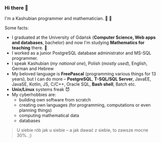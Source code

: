 ### Hi there 👋

I'm a Kashubian programmer and mathematician. :black_heart: :yellow_heart:

Some facts:
- I graduated at the University of Gdańsk (**Computer Science, Web apps and databases**, bachelor) and now I'm studying **Mathematics for teaching** there. :school:
- I worked as a junior PostgreSQL database administrator and MS-SQL programmer.
- I speak Kashubian (*my national one*), Polish (*mostly used*), English, German and Hebrew
- My beloved language is **FreePascal** (programming various things for 13 years), but I can do more – **PostgreSQL**, **T-SQL/SQL Server**, JavaEE, JavaSE, Kotlin, JS, C/C++, Oracle SQL, **Bash shell**, Batch etc.
- **Unix/Linux** systems freak :smiling_imp:
- My cyberhobbies are:
    * building own software from scratch
    * creating own languages (for programming, computations or even planning things)
    * computing mathematical data
    * databases

>U siebie rób jak u siebie – a jak dawać z siebie, to zawsze mocne 30%. ;)

<!--
**RooiGevaar19/RooiGevaar19** is a ✨ _special_ ✨ repository because its `README.md` (this file) appears on your GitHub profile.

Here are some ideas to get you started:

- 🔭 I’m currently working on ...
- 🌱 I’m currently learning ...
- 👯 I’m looking to collaborate on ...
- 🤔 I’m looking for help with ...
- 💬 Ask me about ...
- 📫 How to reach me: ...
- 😄 Pronouns: ...
- ⚡ Fun fact: ...
-->
